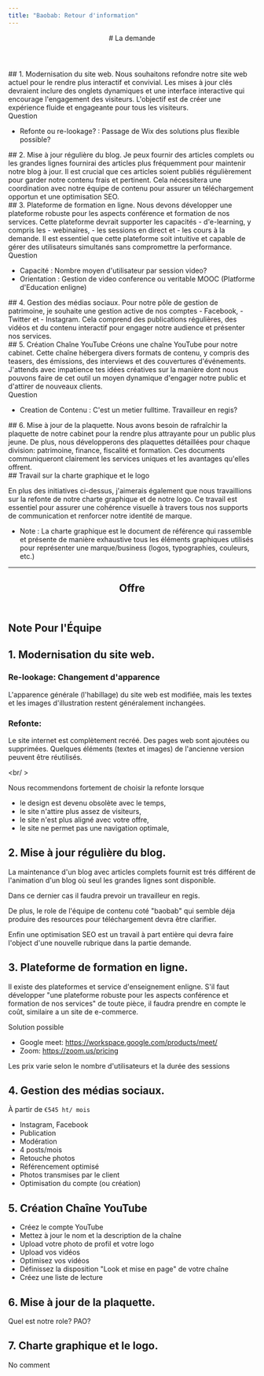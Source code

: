 ```yaml
---
title: "Baobab: Retour d'information"
---
```

<style>
/*nav > ul> li>ul */
nav ul li ul {background-color:#a4a4a4;}
nav ul li ul li a {color: #e1e1e1;}
</style>
<main>
<section>
<header>
# La demande
</header>
<aside>
## 1. Modernisation du site web.
Nous souhaitons refondre notre site web actuel pour le rendre plus interactif et convivial. 
Les mises à jour clés devraient inclure des onglets dynamiques et une interface interactive qui encourage l'engagement des visiteurs. 
L'objectif est de créer une expérience fluide et engageante pour tous les visiteurs.
<article>
Question

- Refonte ou re-lookage?
: Passage de Wix des solutions plus flexible possible?
</article>
</aside>
<aside>
## 2. Mise à jour régulière du blog.
Je peux fournir des articles complets ou les grandes lignes 
fournirai des articles plus fréquemment pour maintenir notre blog à jour. 
Il est crucial que ces articles soient publiés régulièrement pour garder notre contenu frais et pertinent. 
Cela nécessitera une coordination avec notre équipe de contenu pour assurer un téléchargement opportun et une optimisation SEO.
</aside>
<aside>
## 3. Plateforme de formation en ligne.
Nous devons développer une plateforme robuste pour les aspects conférence et formation de nos services. 
Cette plateforme devrait supporter les capacités 
- d'e-learning, y compris les 
- webinaires, 
- les sessions en direct et 
- les cours à la demande. 
Il est essentiel que cette plateforme soit intuitive et capable de gérer des utilisateurs simultanés sans compromettre la performance.
<article>
Question

- Capacité
: Nombre moyen d'utilisateur par session video?
- Orientation
: Gestion de video conference ou veritable MOOC (Platforme d'Education enligne)
</article>
</aside>
</section>
<section>
<aside>
## 4. Gestion des médias sociaux.
Pour notre pôle de gestion de patrimoine, je souhaite une gestion active de nos comptes 
- Facebook, 
- Twitter et 
- Instagram. 
Cela comprend des publications régulières, 
des vidéos et du contenu interactif pour engager notre audience et présenter nos services.
</aside>
<aside>
## 5. Création Chaîne YouTube 
Créons une chaîne YouTube pour notre cabinet. 
Cette chaîne hébergera divers formats de contenu, y compris des teasers, des émissions, des interviews et des couvertures d'événements. 
J'attends avec impatience tes idées créatives sur la manière dont nous pouvons faire de cet outil 
un moyen dynamique d'engager notre public et d'attirer de nouveaux clients.
<article>
Question

- Creation de Contenu
: C'est un metier fulltime. Travailleur en regis?
</article>
</aside>
<aside>
## 6. Mise à jour de la plaquette. 
Nous avons besoin de rafraîchir la plaquette de notre cabinet pour la rendre plus attrayante pour un public plus jeune. 
De plus, nous développerons des plaquettes détaillées pour chaque division: patrimoine, finance, fiscalité et formation. 
Ces documents communiqueront clairement les services uniques et les avantages qu'elles offrent.
</aside>
</section>
<section>
<article>
## Travail sur la charte graphique et le logo 

En plus des initiatives ci-dessus, j'aimerais également que nous travaillions sur la refonte de notre charte graphique et de notre logo. 
Ce travail est essentiel pour assurer une cohérence visuelle à travers tous nos supports de communication et renforcer notre identité de marque.

- Note
: La charte graphique est le document de référence qui rassemble et présente de manière exhaustive tous les éléments graphiques utilisés pour représenter une marque/business (logos, typographies, couleurs, etc.)
</article>
</section>

---

<section>
<header>

# Offre

</header>
<h1>Note Pour l'Équipe</h1>
</section>
<section>
<article>

## 1. Modernisation du site web.

### Re-lookage: Changement d'apparence

L'apparence générale (l'habillage) du site web est modifiée, mais les textes et les images d'illustration restent généralement inchangées. 

### Refonte: 

Le site internet est complètement recréé. Des pages web sont ajoutées ou supprimées. 
Quelques éléments (textes et images) de l'ancienne version peuvent être réutilisés.

<br/ >

Nous recommendons fortement de choisir la refonte lorsque 

- le design est devenu obsolète avec le temps, 
- le site n'attire plus assez de visiteurs, 
- le site n'est plus aligné avec votre offre,
- le site ne permet pas une navigation optimale,

</article>
</section>
<section>
<article>

## 2. Mise à jour régulière du blog.

La maintenance d'un blog avec articles complets fournit est 
trés différent de l'animation d'un blog où seul les grandes lignes 
sont disponible.
 
Dans ce dernier cas il faudra prevoir un travailleur en regis.

De plus, le role de l'équipe de contenu coté "baobab" qui semble déja produire des resources pour téléchargement devra être clarifier.

Enfin une optimisation SEO est un travail à part entière qui devra faire l'object d'une nouvelle rubrique dans la partie demande.
</article>
</section>
<section>
<article>

## 3. Plateforme de formation en ligne.

Il existe des plateformes et service d'enseignement enligne.
S'il faut développer "une plateforme robuste pour les aspects conférence et formation de nos services"
de toute pièce, il faudra prendre en compte le coût, similaire a un site de e-commerce.

Solution possible

- Google meet: <https://workspace.google.com/products/meet/>
- Zoom: <https://zoom.us/pricing>

Les prix varie selon le nombre d'utilisateurs et la durée des sessions

</article>
</section>
<section>
<article>

## 4. Gestion des médias sociaux.

À partir de `€545 ht/ mois`	

- Instagram, Facebook
- Publication
- Modération
- 4 posts/mois
- Retouche photos
- Référencement optimisé
- Photos transmises par le client
- Optimisation du compte (ou création)

</article>
</section>
<section>
<article>

## 5. Création Chaîne YouTube 

- Créez le compte YouTube
- Mettez à jour le nom et la description de la chaîne
- Upload votre photo de profil et votre logo
- Upload vos vidéos
- Optimisez vos vidéos
- Définissez la disposition "Look et mise en page" de votre chaîne
- Créez une liste de lecture

</article>
</section>
<section>
<article>

## 6. Mise à jour de la plaquette. 

Quel est notre role? PAO?

</article>
</section>
<section>
<article>

## 7. Charte graphique et le logo. 

No comment
</article>
</section>

</main>
